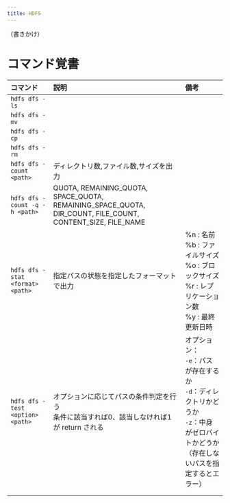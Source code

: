 ```yaml
---
title: HDFS
---
```


（書きかけ）

# コマンド覚書

| コマンド | 説明 | 備考 |
| :-- | :-- | :-- |
| `hdfs dfs -ls` |  |  |
| `hdfs dfs -mv` |  |  |
| `hdfs dfs -cp` |  |  |
| `hdfs dfs -rm` |  |  |
| `hdfs dfs -count <path>` | ディレクトリ数,ファイル数,サイズを出力 |  |
| `hdfs dfs -count -q -h <path>` | QUOTA, REMAINING_QUOTA, SPACE_QUOTA, REMAINING_SPACE_QUOTA, DIR_COUNT, FILE_COUNT, CONTENT_SIZE, FILE_NAME |  |
| `hdfs dfs -stat <format> <path>` | 指定パスの状態を指定したフォーマットで出力 | %n : 名前<br>%b : ファイルサイズ<br>%o : ブロックサイズ<br>%r : レプリケーション数<br>%y : 最終更新日時 |
| `hdfs dfs -test <option> <path>` | オプションに応じてパスの条件判定を行う<br>条件に該当すれば0、該当しなければ1が return される | オプション：<br>`-e`：パスが存在するか<br>`-d`：ディレクトリかどうか<br>`-z`：中身がゼロバイトかどうか（存在しないパスを指定するとエラー） |
|  |  |  |
|  |  |  |

